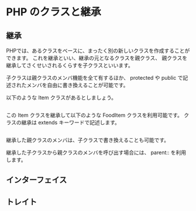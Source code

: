 # PHP のクラスと継承

## 継承

PHPでは、あるクラスをベースに、まったく別の新しいクラスを作成することができます。
これを継承といい、継承の元となるクラスを親クラス、
親クラスを継承してさくせいされるくらすを子クラスといいます。

子クラスは親クラスのメンバ機能を全て有するほか、
protected や public で記述されたメンバを自由に書き換えることが可能です。

以下のような Item クラスがあるとしましょう。

```

```

この Item クラスを継承して以下のような FoodItem クラスを利用可能です。
クラスの継承は extends キーワードで記述します。

```

```

継承した親クラスのメンバは、子クラスで書き換えることも可能です。

継承した子クラスから親クラスのメンバを呼び出す場合には、 parent:: を利用します。

## インターフェイス


## トレイト　






